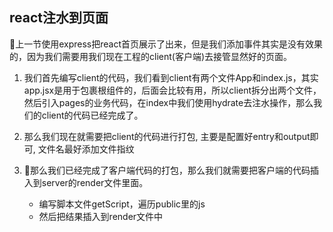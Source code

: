 ## react注水到页面

上一节使用express把react首页展示了出来，但是我们添加事件其实是没有效果的，因为我们需要用我们现在工程的client(客户端)去接管显然好的页面。

1. 我们首先编写client的代码，我们看到client有两个文件App和index.js，其实app.jsx是用于包裹根组件的，后面会比较有用，所以client拆分出两个文件，然后引入pages的业务代码，在index中我们使用hydrate去注水操作，那么我们的client的代码已经完成了。

2. 那么我们现在就需要把client的代码进行打包, 主要是配置好entry和output即可, 文件名最好添加文件指纹

3. 那么我们已经完成了客户端代码的打包，那么我们就需要把客户端的代码插入到server的render文件里面。
    - 编写脚本文件getScript，遍历public里的js
    - 然后把结果插入到render文件中
